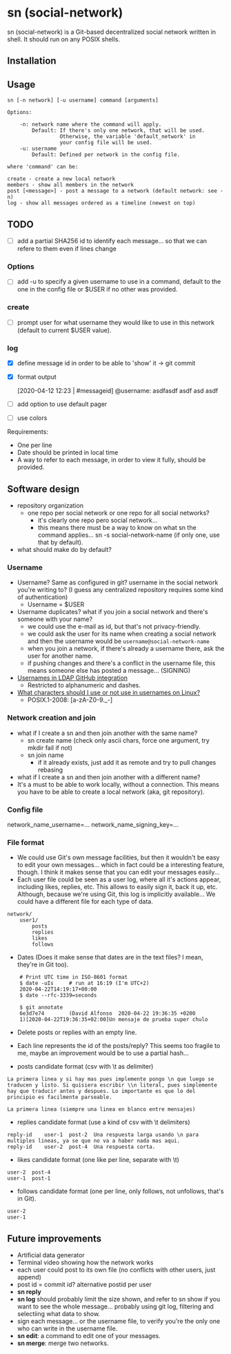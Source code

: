 # sn (social-network)

sn (social-network) is a Git-based decentralized social network written in shell. It should run on any POSIX shells.

## Installation

## Usage
```
sn [-n network] [-u username] command [arguments]

Options:

	-n: network name where the command will apply.
		Default: If there's only one network, that will be used.
				 Otherwise, the variable 'default_network' in
				 your config file will be used.
	-u: username
		Default: Defined per network in the config file.

where 'command' can be:

create - create a new local network
members - show all members in the network
post [<message>] - post a message to a network (default network: see -n)
log - show all messages ordered as a timeline (newest on top)

```
## TODO
- [ ] add a partial SHA256 id  to identify each message... so that we can refere to them even if lines change

### Options
- [ ] add -u to specify a given username to use in a command, default to the one in the config file or $USER if no other was provided.

### create
- [ ] prompt user for what username they would like to use in this network (default to current $USER value).

### log
- [x] define message id in order to be able to 'show' it -> git commit
- [x] format output

	[2020-04-12 12:23 | #messageid] @username: asdfasdf asdf asd asdf

- [ ] add option to use default pager
- [ ] use colors

Requirements:
- One per line
- Date should be printed in local time
- A way to refer to each message, in order to view it fully, should be provided.

## Software design
- repository organization
	- one repo per social network or one repo for all social networks?
		- it's clearly one repo pero social network...
		- this means there must be a way to know on what sn the command applies... sn -s social-network-name (if only one, use that by default).
- what should make do by default?

### Username
- Username? Same as configured in git? username in the social network you're writing to? (I guess any centralized repository requires some kind of authentication)
	- Username = $USER
- Username duplicates? what if you join a social network and there's someone with your name?
	- we could use the e-mail as id, but that's not privacy-friendly.
	- we could ask the user for its name when creating a social network and
	  then the username would be `username@social-network-name`
	- when you join a network, if there's already a username there, ask the user for another name.
	- if pushing changes and there's a conflict in the username file, this means someone else has posted a message...  (SIGNING)
- [Usernames in LDAP GitHub integration](https://help.github.com/en/enterprise/2.16/admin/user-management/using-ldap#username-considerations-with-ldap)
	- Restricted to alphanumeric and dashes.
- [What characters should I use or not use in usernames on Linux?](https://serverfault.com/questions/73084/what-characters-should-i-use-or-not-use-in-usernames-on-linux)
	- POSIX.1-2008: [a-zA-Z0-9._-]

### Network creation and join
- what if I create a sn and then join another with the same name?
	- sn create name (check only ascii chars, force one argument, try mkdir fail if not)
	- sn join name
		- if it already exists, just add it as remote and try to pull changes rebasing
- what if I create a sn and then join another with a different name?
- It's a must to be able to work locally, without a connection. This means you have to be able to create a local network (aka, git repository).

### Config file
network_name_username=...
network_name_signing_key=...

### File format
- We could use Git's own message facilities, but then it wouldn't be easy to edit your own messages... which in fact could be a interesting feature, though. I think it makes sense that you can edit your messages easily...
- Each user file could be seen as a user log, where all it's actions appear, including likes, replies, etc. This allows to easily sign it, back it up, etc. Although, because we're using Git, this log is implicitly available... We could have a different file for each type of data.
```
network/
	user1/
		posts
		replies
		likes
		follows
```
- Dates (Does it make sense that dates are in the text files? I mean, they're in Git too).
```
	# Print UTC time in ISO-8601 format
	$ date -uIs		# run at 16:19 (I'm UTC+2)
	2020-04-22T14:19:17+00:00
	$ date --rfc-3339=seconds

	$ git annotate
	6e3d7e74        (David Alfonso  2020-04-22 19:36:35 +0200
	1)[2020-04-22T19:36:35+02:00]Un mensaje de prueba super chulo
```
- Delete posts or replies with an empty line.

- Each line represents the id of the posts/reply? This seems too fragile to me, maybe an improvement would be to use a partial hash...

- posts candidate format (csv with \t as delimiter)
```
La primera linea y si hay mas pues implemente pongo \n que luego se traducen y listo. Si quisiera escribir \\n literal, pues simplemente hay que traducir antes y despues. Lo importante es que lo del principio es facilmente parseable.

La primera linea (siempre una linea en blanco entre mensajes)
```
- replies candidate format (use a kind of csv with \t delimiters)
```
reply-id	user-1	post-2	Una respuesta larga usando \n para multiples lineas, ya se que no va a haber nada mas aqui.
reply-id	user-2	post-4	Una respuesta corta.
```
- likes candidate format (one like per line, separate with \t)
```
user-2	post-4
user-1	post-1
```
- follows candidate format (one per line, only follows, not unfollows, that's in Git).
```
user-2
user-1
```
## Future improvements
- Artificial data generator
- Terminal video showing how the network works
- each user could post to its own file (no conflicts with other users, just append)
- post id = commit id? alternative postid per user
- **sn reply**
- **sn log** should probably limit the size shown, and refer to sn show if you want to see the whole message... probably using git log, filtering and selectiing what data to show.
- sign each message... or the username file, to verify you're the only one who can write in the username file.
- **sn edit**: a command to edit one of your messages.
- **sn merge**: merge two networks.
